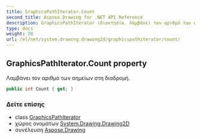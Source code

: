 ```yaml
---
title: GraphicsPathIterator.Count
second_title: Aspose.Drawing for .NET API Reference
description: GraphicsPathIterator ιδιοκτησία. Λαμβάνει τον αριθμό των σημείων στη διαδρομή.
type: docs
weight: 20
url: /el/net/system.drawing.drawing2d/graphicspathiterator/count/
---
```

## GraphicsPathIterator.Count property

Λαμβάνει τον αριθμό των σημείων στη διαδρομή.

```csharp
public int Count { get; }
```

### Δείτε επίσης

* class [GraphicsPathIterator](../)
* χώρος ονομάτων [System.Drawing.Drawing2D](../../graphicspathiterator/)
* συνέλευση [Aspose.Drawing](../../../)



